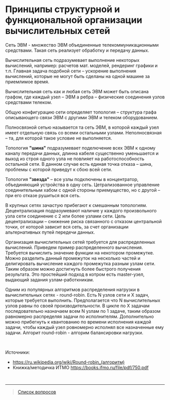 # Принципы структурной и функциональной организации вычислительных сетей
<!-- Топологии СПД. Алгоритмы маршрутизации. Способы управления потоками данных в сети. Блокировки и перегрузки в сетях. -->

Сеть ЭВМ - множество ЭВМ объединенные телекоммуникационными средствами. Такая сеть реализует обработку и передачу данных.

Вычислительная сеть подразумевает выполнение некоторых вычислений, например: расчетов мат. моделей, рендеринг графики и т.п. Главная задача подобной сети – ускорение выполнения вычислений, которые не могут быть сделаны на одной машине за приемлимое время. 

Вычислительная сеть как и любая сеть ЭВМ может быть описана графом, где каждый узел – ЭВМ а ребра – физические соединения узлов средствами телеком.

Общую конфигурацию сети определяет топология – структура графа описывающего связи ЭВМ с другими ЭВМ и телеком оборудованием.

Полносвязной сетью называется та сеть ЭВМ, в которой каждый узел имеет отдельную связь со всеми остальными узлами. Неполносвязная – та, для которой такое условие не выполняется.

Топология **"шина"** подразумевает поделючение всех ЭВМ к одному каналу передачи данных, длинна кабеля существенно уменьшается и выход из строя одного узла не повлияет на работоспособность остальной сети. В данном случае есть единая точка отказа – шина, проблемы с которой приведут к сбою всей сети.

Топология **"звезда"** – все узлы подключены в концентратор, объединяющий устройства в одну сеть. Цетрализованное управление соединительным хабом с одной стороны приемущество, но с другой – при его отказе рушиться вся сеть.

<!-- топология кольцо -->

В крупных сетях зачастую прибегают к смешанным топологиям. Децентрализация подразумевают наличие у каждого произвольного узла сети соединение с 2 или более узлами сети. Цель децентрализации – снижение риска связанного с отказом центральной точки, от которой зависит вся сеть, за счет организации альтернативных путей передечи данных.

Организация вычислительных сетей требуется для распределенных вычислений. Приведем пример распределенного вычисления. Требуется вычислить значение функции на некотором промежутке. Можно разделить данный промежуток на несколько частей и делигировать вычисление каждого промежутка разным узлам сети. Таким образом можно достигнуть более быстрого получения результата. Это простейший подход в котром есть master-узел, выдающий задания узлам-работкникам.

Одним из популярных алгоритмов распределения нагрузки в вычислительных сетях - round-robin. Есть N узлов сети и X задач, которые требуется выполнить. Предполагается что N вычислительных узлов равны по своей производительности. В цикле по X задачам последовательно назначаем всем N узлам по 1 задаче, таким образом равномерно распределяя задачи по исполнителям. Дополнительно можно прибегнуть к квантованию по времени исполнения каждой задачи, чтобы каждый узел ровномерно исполнял все назначенные ему задачи. Алгорит round-robin - алгорим балансировки нагрузки.

&nbsp;

Источники:
- https://ru.wikipedia.org/wiki/Round-robin_(алгоритм)
- Книжка/методичка ИТМО https://books.ifmo.ru/file/pdf/750.pdf

&nbsp;
<hr>

> [Список вопросов](Вопросы_ТПП.md)